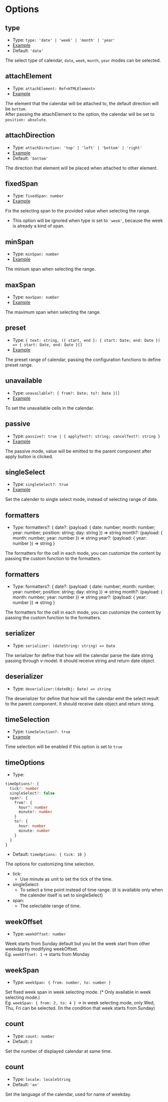 # Options

## type
- Type: `type: 'date' | 'week' | 'month' | 'year'`
- [Example](/example.html#_3-type)
- Default: `'date'`

The select type of calendar, `date`, `week`, `month`, `year` modes can be selected.

## attachElement
- Type: `attachElement: Ref<HTMLElement>`
- [Example](/example.html#_2-attach-element)

The element that the calendar will be attached to, the default direction will be `bottom`.
<br>
After passing the attachElement to the option, the calendar will be set to `position: absolute`.

## attachDirection
- Type: `attachDirection: 'top' | 'left' | 'bottom' | 'right'`
- [Example](/example.html#_2-attach-element)
- Default: `'bottom'`

The direction that element will be placed when attached to other element.

## fixedSpan
- Type: `fixedSpan: number`
- [Example](/example.html#_4-fixed-span)

Fix the selecting span to the provided value when selecting the range.

* This option will be ignored when type is set to `'week'`, because the week is already a kind of span.

## minSpan
- Type: `minSpan: number`
- [Example](/example.html#_5-min-span-and-max-span)

The minium span when selecting the range.

## maxSpan
- Type: `maxSpan: number`
- [Example](/example.html#_5-min-span-and-max-span)

The maximum span when selecting the range.

## preset
- Type: `{ text: string, ({ start, end }: { start: Date; end: Date }) => { start: Date, end: Date }[]`
- [Example](/example.html#_10-preset)

The preset range of calendar, passing the configuration functions to define preset range.

## unavailable
- Type: `unavailable?: { from?: Date; to?: Date }[]`
- [Example](/example.html#_6-unavailable)

To set the unavailable cells in the calendar.

## passive
- Type: `passive?: true | { applyText?: string; cancelText?: string }`
- [Example](/example.html#_7-passive-mode)

The passive mode, value will be emitted to the parent component after apply button is clicked.

## singleSelect
- Type: `singleSelect?: true`
- [Example](/example.html#_9-single-select-mode)

Set the calender to single select mode, instead of selecting range of date.

## formatters
- Type:
formatters?: {
  date?: (payload: { date: number; month: number; year: number; position: string; day: string }) => string
  month?: (payload: { month: number; year: number }) => string
  year?: (payload: { year: number }) => string
}

The formatters for the cell in each mode, you can customize the content by passing the custom function to the formatters.

## formatters
- Type:
formatters?: {
  date?: (payload: { date: number; month: number; year: number; position: string; day: string }) => string
  month?: (payload: { month: number; year: number }) => string
  year?: (payload: { year: number }) => string
}

The formatters for the cell in each mode, you can customize the content by passing the custom function to the formatters.

## serializer
- Type: `serializer: (dateString: string) => Date`

The serializer for define that how will the calendar parse the date string passing through v-model.
It should receive string and return date object.

## deserializer
- Type: `deserializer:(dateObj: Date) => string`

The deserializer for define that how will the calendar emit the select result to the parent component.
It should receive date object and return string.

## timeSelection
- Type: `timeSelection?: true`
- [Example](/example.html#_8-time-selecting)

Time selection will be enabled if this option is set to `true`

## timeOptions
- Type: 
```TypeScript
timeOptions?: {
  tick?: number
  singleSelect?: false
  span?: {
    from?: {
      hour?: number
      minute?: number
    }
    to?: {
      hour: number
      minute: number
    }
  }
}
```
- Default: `timeOptions: { tick: 10 }`

The options for customizing time selection.
- tick:
  - Use minute as unit to set the tick of the time.
- singleSelect:
  - To select a time point instead of time range. (it is available only when the calender itself is set to singleSelect)
- span:
  - The selectable range of time.

## weekOffset
- Type: `weekOffset: number`

Week starts from Sunday default but you let the week start from other weekday by modifying weekOffset.  
Eg. `weekOffset: 1` -> starts from Monday

## weekSpan
- Type: `weekSpan: { from: number, to: number }`

Set fixed week span in week selecting mode. (* Only available in week selecting mode.)  
Eg. `weekSpan: { from: 2, to: 4 }` -> in week selecting mode, only Wed, Thu, Fri can be selected. (In the condition that week starts from Sunday)

## count
- Type: `count: number`
- Default: `2`

Set the number of displayed calendar at same time.

## count
- Type: `locale: localeString`
- Default: `'en'`

Set the language of the calendar, used for name of weekday.
